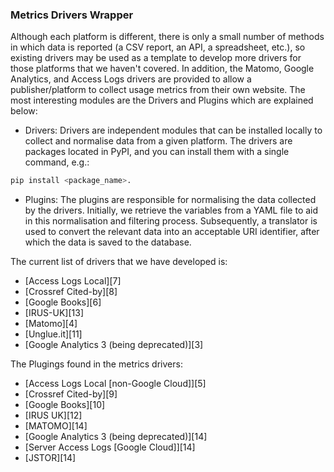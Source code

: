 ### Metrics Drivers Wrapper

Although each platform is different, there is only a small number of methods in which data is reported (a CSV report, an API, a spreadsheet, etc.), so existing drivers may be used as a template to develop more drivers for those platforms that we haven't covered. In addition, the Matomo, Google Analytics, and Access Logs drivers are provided to allow a publisher/platform to collect usage metrics from their own website. The most interesting modules are the Drivers and Plugins which are explained below:

- Drivers: Drivers are independent modules that can be installed locally to collect and normalise data from a given platform. The drivers are packages located in PyPI, and you can install them with a single command, e.g.: 
```bash
pip install <package_name>. 
```
- Plugins: The plugins are responsible for normalising the data collected by the drivers. Initially, we retrieve the variables from a YAML file to aid in this normalisation and filtering process. Subsequently, a translator is used to convert the relevant data into an acceptable URI identifier, after which the data is saved to the database.

The current list of drivers that we have developed is:

- [Access Logs Local][7]
- [Crossref Cited-by][8]
- [Google Books][6]
- [IRUS-UK][13]
- [Matomo][4]
- [Unglue.it][11]
- [Google Analytics 3 (being deprecated)][3]

The Plugings found in the metrics drivers:

- [Access Logs Local [non-Google Cloud]][5]
- [Crossref Cited-by][9]
- [Google Books][10]
- [IRUS UK][12]
- [MATOMO][14]
- [Google Analytics 3 (being deprecated)][14]
- [Server Access Logs [Google Cloud]][14]
- [JSTOR][14]
